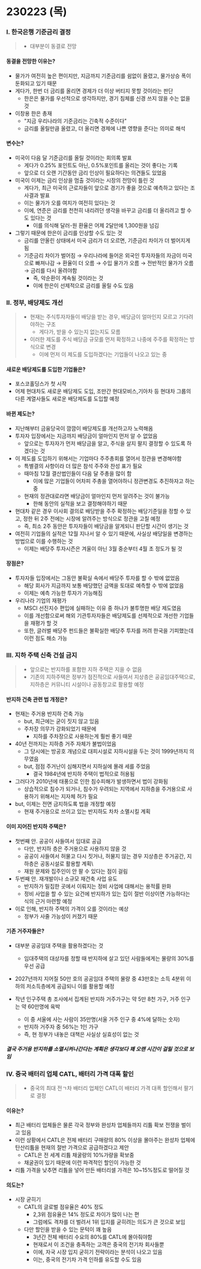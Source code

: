 # 230223 (목)



### Ⅰ. 한국은행 기준금리 결정 

> - 대부분이 동결로 전망



#### 동결을 전망한 이유는?

- 물가가 여전히 높은 편이지만, 지금까지 기준금리를 쉼없이 올렸고, 물가상승 폭이 둔화되고 있기 때문
- 게다가, 한번 더 금리를 올리면 경제가 더 이상 버티지 못할 것이라는 판단
  - 한은은 물가를 우선적으로 생각하지만, 경기 침체를 신경 쓰지 않을 수는 없을 것
- 이창용 한은 총재
  - "지금 우리나라의 기준금리는 긴축적 수준이다"
  - 금리를 올릴만큼 올렸고, 더 올리면 경제에 나쁜 영향을 준다는 의미로 해석



#### 변수는?

- 미국이 다음 달 기준금리를 올릴 것이라는 회의록 발표
  - 게다가 0.25% 포인트도 아닌, 0.5%포인트를 올리는 것이 좋다는 기록
  - 앞으로 더 오랜 기간동안 금리 인상이 필요하다는 의견들도 있었음
- 미국이 이제는 금리 인상을 멈출 것이라는 시장의 전망이 틀린 것
  - 게다가, 최근 미국의 근로자들이 앞으로 경기가 좋을 것으로 예측하고 있다는 조사결과 발표
  - 이는 물가가 오를 여지가 여전히 있다는 것
  - 이에, 연준은 금리를 천천히 내리려던 생각을 바꾸고 금리를 더 올리려고 할 수도 있다는 것
    - 이를 의식해 달러-원 환율은 어제 2달만에 1,300원을 넘김
- 그렇기 때문에 한은이 금리를 인상할 수도 있는 것
  - 금리를 안올린 상태에서 미국 금리가 더 오르면, 기준금리 차이가 더 벌어지게 됨
  - 기준금리 차이가 벌어짐 → 우리나라에 들어온 외국인 투자자들의 자금이 미국으로 빠져나감 → 환율이 더 오름 → 수입 물가가 오름 → 전반적인 물가가 오름 → 금리를 다시 올려야함
    - 즉, 악순환이 계속될 것이라는 것
    - 이에 한은이 선제적으로 금리를 올릴 수도 있음





### Ⅱ. 정부, 배당제도 개선

> - 현재는 주식투자자들이 배당을 받는 경우, 배당금이 얼마인지 모르고 기다려야하는 구조
>   - 게다가, 받을 수 있는지 없는지도 모름
> - 이러한 제도를 주식 배당금 규모를 먼저 확정하고 나중에 주주를 확정하는 방식으로 변경
>   - 이에 먼저 이 제도를 도입하겠다는 기업들이 나오고 있는 중



#### 새로운 배당제도를 도입한 기업들은?

- 포스코홀딩스가 첫 시작
- 어제 현대차도 새로운 배당제도 도입, 조만간 현대모비스,기아차 등 현대차 그룹의 다른 계열사들도 새로운 배당제도를 도입할 예정



#### 바뀐 제도는?

- 지난해부터 금융당국이 깜깜이 배당제도를 개선하고자 노력해옴
- 투자자 입장에서는 지금까지 배당금이 얼마인지 먼저 알 수 없었음
  - 앞으로는 투자자가 먼저 배당금을 알고, 주식을 살지 팔지 결정할 수 있도록 하겠다는 것
- 이 제도를 도입하기 위해서는 기업마다 주주총회를 열어서 정관을 변경해야함
  - 특별결의 사항이라 더 많은 참석 주주와 찬성 표가 필요
  - 때마침 12월 결산법인들이 다음 달 주총을 많이 함
    - 이에 많은 기업들이 어차피 주총을 열어야하니 정관변경도 추진하자고 하는 중
  - 현재의 정관대로라면 배당금이 얼마인지 먼저 알려주는 것이 불가능
    - 한해 동안의 실적을 보고 결정해야하기 때문
- 현대차 같은 경우 이사회 결의로 배당받을 주주 확정하는 배당기준일을 정할 수 있고, 정한 뒤 2주 전에는 시장에 알려주는 방식으로 정관을 고칠 예정
  - 즉, 최소 2주 동안은 투자자들이 배당금을 알게되니 판단할 시간이 생기는 것
- 여전히 기업들의 실적은 12월 지나서 알 수 있기 때문에, 사실상 배당일을 변경하는 방법으로 이를 수행하는 것
  - 이제는 배당주 투자시즌은 겨울이 아닌 3월 중순부터 4월 초 정도가 될 것



#### 장점은?

- 투자자들 입장에서는 그동안 불확실 속에서 배당주 투자를 할 수 밖에 없었음
  - 해당 회사가 지금까지 보통 배당했던 금액을 토대로 예측할 수 밖에 없었음
  - 이제는 예측 가능한 투자가 가능해짐
- 우리나라 기업의 재평가
  - MSCI 선진지수 편입에 실패하는 이유 중 하나가 불투명한 배당 제도였음
  - 이를 개선함으로써 해외 기관투자자들은 배당제도를 선제적으로 개선한 기업들을 재평가 할 것
  - 또한, 글러벌 배당주 펀드들은 불확실한 배당주 투자를 꺼려 한국을 기피했는데 이런 점도 해소 가능





### Ⅲ. 지하 주택 신축 건설 금지

> - 앞으로는 반지하를 포함한 지하 주택은 지을 수 없음
> - 기존의 지하주택은 정부가 점진적으로 사들여서 지상층은 공공임대주택으로, 지하층은 커뮤니티 시설이나 공동창고로 활용할 예정



#### 반지하 건축 관련 법 개정은?

- 현재는 주거용 반지하 건축 가능
  - but, 최근에는 굳이 짓지 않고 있음
  - 주차장 의무가 강화되었기 때문에
    - 지하를 주차장으로 사용하는게 훨씬 좋기 때문
- 40년 전까지는 지하층 거주 자체가 불법이었음
  - 그 당시에는 방공호 개념으로 대피시설로 지하시설을 두는 것이 1999년까지 의무였음
  - but, 점점 주거난이 심해지면서 지하실에 몰래 세를 주었음
    - 결국 1984년에 반지하 주택이 법적으로 허용됨
- 그러다가 2010년에 태풍으로 인한 침수피해가 발생하면서 법이 강화됨
  - 상습적으로 침수가 되거나, 침수가 우려되는 지역에서 지하층을 주거용으로 사용하기 위해서는 지자체 허가 필요
- but, 이제는 전면 금지하도록 법을 개정할 예정
  - 현재 주거용으로 쓰이고 있는 반지하도 차차 소멸시킬 계획



#### 이미 지어진 반지하 주택은?

- 첫번째 안. 공공이 사들여서 임대로 공급
  - 다만, 반지하 층은 주거용으로 사용하지 않을 것
  - 공공이 사들여서 허물고 다시 짓거나, 허물지 않는 경우 지상층은 주거공간, 지하층은 공동시설로 활용할 계획\
  - 재원 문제와 집주인이 안 팔 수 있다는 점이 걸림
- 두번째 안. 재개발이나 소규모 재건축 사업 유도
  - 반지하가 밀집한 곳에서 이뤄지는 정비 사업에 대해서는 용적률 완화
  - 정비 사업을 할 수 있는 요건에 반지하가 있는 집이 절반 이상이면 가능하다는 식의 근거 마련할 예정
- 이로 인해, 반지하 주택의 가격이 오를 것이라는 예상
  - 정부가 사줄 가능성이 커졌기 때문



#### 기존 거주자들은?

- 대부분 공공임대 주택을 활용하겠다는 것

  - 임대주택의 대상자를 정할 때 반지하에 살고 있던 사람들에게는 물량의 30%를 우선 공급

- 2027년까지 지어질 50만 호의 공공임대 주택의 물량 중 43만호는 소득 4분위 이하의 저소득층에게 공급되니 이를 활용할 예정

- 작년 인구주택 총 조사에서 집계된 반지하 거주가구는 약 5만 8천 가구, 거주 인구는 약 60만명에 육박

  - 이 중 서울에 사는 사람이 35만명(서울 거주 인구 중 4%에 달하는 숫자)
  - 반지하 거주자 중 56%는 1인 가구
  - 즉, 현 정부가 내놓은 대책은 사실상 실효성이 없는 것

  

##### 결국 주거용 반지하를 소멸시켜나간다는 계획은 생각보다 꽤 오랜 시간이 걸릴 것으로 보임





### Ⅳ. 중국 배터리 업체 CATL, 배터리 가격 대폭 할인

> - 중국의 최대 전ㄱ차 배터리 업체인 CATL이 배터리 가격 대폭 할인해서 팔기로 결정



#### 이유는?

- 최근 배터리 업체들은 물론 각국 정부와 완성차 업체들까지 리튬 확보 전쟁을 벌이고 있음
- 이런 상황에서 CATL은 전체 배터리 구매량의 80% 이상을 몰아주는 완성차 업체에 탄산리튬을 현재의 절반 가격으로 공급하겠다고 제안
  - CATL은 전 세계 리튬 채굴량의 10%가량을 확보중
  - 채굴권이 있기 때문에 이런 파격적인 할인이 가능한 것
- 리튬 가격을 낮추면 리튬을 넣어 만든 배터리셀 가격은 10~15%정도로 떨어질 것



#### 의도는?

- 시장 굳히기
  - CATL의 글로벌 점유율은 40% 정도
    - 2,3위 점유율은 14% 정도로 차이가 많이 나는 편
    - 그럼에도 격차를 더 벌려서 1위 입지를 굳히려는 의도가 큰 것으로 보임
  - 다만 할인을 받을 수 있는 문턱이 꽤 높음
    - 3년간 전체 배터리 수요의 80%를 CATL에 몰아줘야함
    - 현재로서 이 조건을 충족하는 고객은 중국의 전기차 회사들뿐
    - 이에, 자국 시장 입지 굳히기 전략이라는 분석이 나오고 있음
    - 이는, 중국의 전기차 가격 인하를 유도할 수도 있음
